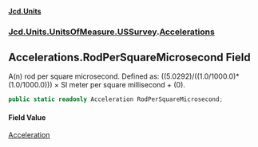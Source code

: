#### [Jcd.Units](index.md 'index')
### [Jcd.Units.UnitsOfMeasure.USSurvey](Jcd.Units.UnitsOfMeasure.USSurvey.md 'Jcd.Units.UnitsOfMeasure.USSurvey').[Accelerations](Accelerations.md 'Jcd.Units.UnitsOfMeasure.USSurvey.Accelerations')

## Accelerations.RodPerSquareMicrosecond Field

A(n) rod per square microsecond. Defined as: ((5.0292)/((1.0/1000.0)*(1.0/1000.0))) × SI meter per square millisecond + (0).

```csharp
public static readonly Acceleration RodPerSquareMicrosecond;
```

#### Field Value
[Acceleration](Acceleration.md 'Jcd.Units.UnitTypes.Acceleration')